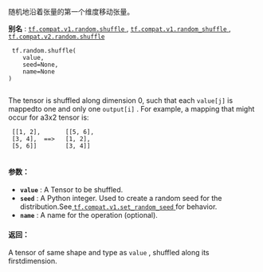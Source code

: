 随机地沿着张量的第一个维度移动张量。

**别名** : [ `tf.compat.v1.random.shuffle` ](/api_docs/python/tf/random/shuffle), [ `tf.compat.v1.random_shuffle` ](/api_docs/python/tf/random/shuffle), [ `tf.compat.v2.random.shuffle` ](/api_docs/python/tf/random/shuffle)

```
 tf.random.shuffle(
    value,
    seed=None,
    name=None
)
 
```

The tensor is shuffled along dimension 0, such that each  `value[j]`  is mappedto one and only one  `output[i]` . For example, a mapping that might occur for a3x2 tensor is:

```
 [[1, 2],       [[5, 6],
 [3, 4],  ==>   [1, 2],
 [5, 6]]        [3, 4]]
 
```

#### 参数：
- **`value`** : A Tensor to be shuffled.
- **`seed`** : A Python integer. Used to create a random seed for the distribution.See[ `tf.compat.v1.set_random_seed` ](https://tensorflow.google.cn/api_docs/python/tf/compat/v1/set_random_seed)for behavior.
- **`name`** : A name for the operation (optional).


#### 返回：
A tensor of same shape and type as  `value` , shuffled along its firstdimension.

